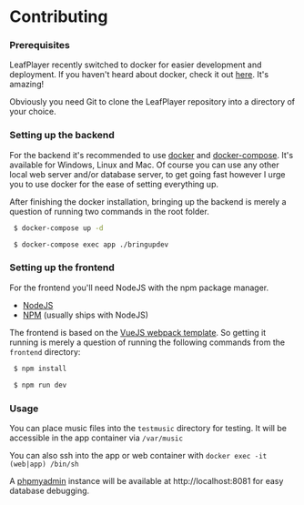 # Contributing

### Prerequisites
LeafPlayer recently switched to docker for easier development and deployment. If you haven't heard about docker, check it out [here](https://www.docker.com/what-docker). It's amazing!

Obviously you need Git to clone the LeafPlayer repository into a directory of your choice.

### Setting up the backend
For the backend it's recommended to use [docker](https://store.docker.com/search?type=edition&offering=community) and [docker-compose](https://docs.docker.com/compose/). It's available for Windows, Linux and Mac.
Of course you can use any other local web server and/or database server, to get going fast however I urge you to use docker for the ease of setting everything up.

After finishing the docker installation, bringing up the backend is merely a question of running two commands in the root folder.

```bash
 $ docker-compose up -d

 $ docker-compose exec app ./bringupdev
```

### Setting up the frontend

For the frontend you'll need NodeJS with the npm package manager.

- [NodeJS](https://nodejs.org/en/)
- [NPM](https://www.npmjs.com/) (usually ships with NodeJS)

The frontend is based on the [VueJS webpack template](https://github.com/vuejs-templates/webpack). So getting it running is merely a question of running the following commands from the `frontend` directory:

```bash
 $ npm install

 $ npm run dev
```

### Usage

You can place music files into the `testmusic` directory for testing. It will be accessible in the app container via `/var/music`

You can also ssh into the app or web container with `docker exec -it (web|app) /bin/sh`

A [phpmyadmin](https://www.phpmyadmin.net/) instance will be available at http://localhost:8081 for easy database debugging.
